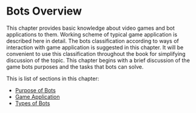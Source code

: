 # Bots Overview

This chapter provides basic knowledge about video games and bot applications to them. Working scheme of typical game application is described here in detail. The bots classification according to ways of interaction with game application is suggested in this chapter. It will be convenient to use this classification throughout the book for simplifying discussion of the topic. This chapter begins with a brief discussion of the game bots purposes and the tasks that bots can solve.

This is list of sections in this chapter:

* [Purpose of Bots](purpose-of-bots.md)
* [Game Application](game-application.md)
* [Types of Bots](types-of-bots.md)